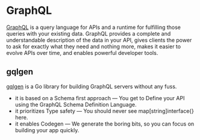 # GraphQL

[GraphQL](https://graphql.org/) is a query language for APIs and a runtime for fulfilling those queries with your existing data. GraphQL provides a complete and understandable description of the data in your API, gives clients the power to ask for exactly what they need and nothing more, makes it easier to evolve APIs over time, and enables powerful developer tools.

## gqlgen

[gqlgen](https://gqlgen.com/) is a Go library for building GraphQL servers without any fuss.

- it is based on a Schema first approach — You get to Define your API using the GraphQL Schema Definition Language.
- it prioritizes Type safety — You should never see map[string]interface{} here.
- it enables Codegen — We generate the boring bits, so you can focus on building your app quickly.